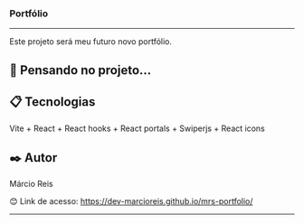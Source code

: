 ### Portfólio

---

Este projeto será meu futuro novo portfólio.

## 🚀 Pensando no projeto...

## 📋 Tecnologias
Vite + React + React hooks + React portals + Swiperjs + React icons

## ✒️ Autor
Márcio Reis

😊 Link de acesso: https://dev-marcioreis.github.io/mrs-portfolio/


---

